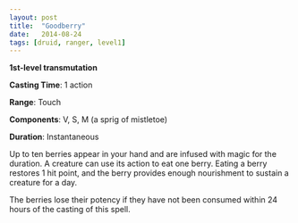 ```yaml
---
layout: post
title:  "Goodberry"
date:   2014-08-24
tags: [druid, ranger, level1]
---
```


**1st-level transmutation**

**Casting Time**: 1 action

**Range**: Touch

**Components**: V, S, M (a sprig of mistletoe)

**Duration**: Instantaneous

Up to ten berries appear in your hand and are infused with magic for the duration. A creature can use its action to eat one berry. Eating a berry restores 1 hit point, and the berry provides enough nourishment to sustain a creature for a day.

The berries lose their potency if they have not been consumed within 24 hours of the casting of this spell.
